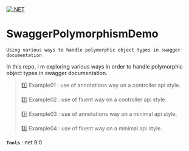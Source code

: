 [![.NET](https://github.com/aimenux/SwaggerPolymorphismDemo/actions/workflows/ci.yml/badge.svg?branch=main)](https://github.com/aimenux/SwaggerPolymorphismDemo/actions/workflows/ci.yml)

# SwaggerPolymorphismDemo
```
Using various ways to handle polymorphic object types in swagger documentation
```

In this repo, i m exploring various ways in order to handle polymorphic object types in swagger documentation.
>
> :one: Example01 : use of annotations way on a controller api style.
>
> :two: Example02 : use of fluent way on a controller api style.
>
> :three: Example03 : use of annotations way on a minimal api style.
>
> :four: Example04 : use of fluent way on a minimal api style.
>

**`Tools`** : net 9.0